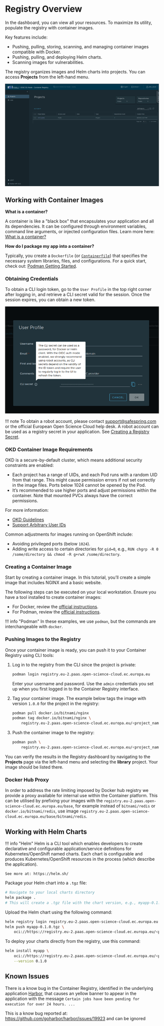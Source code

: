 # Registry Overview

In the dashboard, you can view all your resources. To maximize its utility, populate the registry with container images.

Key features include:

- Pushing, pulling, storing, scanning, and managing container images compatible with Docker.
- Pushing, pulling, and deploying Helm charts.
- Scanning images for vulnerabilities.

The registry organizes images and Helm charts into projects. You can access **Projects** from the left-hand menu.

![Container Registry Overview](../images/cp-registry-overview.png)

## Working with Container Images

**What is a container?**

A container is like a "black box" that encapsulates your application and all its dependencies. It can be configured through environment variables, command line arguments, or injected configuration files. Learn more here: [What is a container?](https://developers.redhat.com/blog/2018/02/22/container-terminology-practical-introduction#basic_vocabulary)

**How do I package my app into a container?**

Typically, you create a `Dockerfile` (or [`Containerfile`](https://manpages.debian.org/experimental/golang-github-containers-common/Containerfile.5.en.html)) that specifies the necessary system libraries, files, and configurations. For a quick start, check out: [Podman Getting Started](https://podman.io/get-started).

### Obtaining Credentials

To obtain a CLI login token, go to the `User Profile` in the top right corner after logging in, and retrieve a CLI secret valid for the session. Once the session expires, you can obtain a new token.

![Container Registry CLI login](../images/cp-registry-cli-secret.png)

!!! note
    To obtain a robot account, please contact support@safespring.com or the official European Open Science Cloud help desk.
    A robot account can be used as a registry secret in your application. See [Creating a Registry Secret](https://kubernetes.io/docs/tasks/configure-pod-container/pull-image-private-registry/#registry-secret-existing-credentials).

### OKD Container Image Requirements

OKD is a secure-by-default cluster, which means additional security constraints are enabled:

- Each project has a range of UIDs, and each Pod runs with a random UID from that range. This might cause permission errors if not set correctly in the image files. Ports below 1024 cannot be opened by the Pod.
- It’s recommended to use higher ports and adjust permissions within the container. Note that mounted PVCs always have the correct permissions.

For more information:

- [OKD Guidelines](https://docs.okd.io/4.15/openshift_images/create-images.html#images-create-guide-openshift_create-images)
- [Support Arbitrary User IDs](https://docs.okd.io/4.15/openshift_images/create-images.html#use-uid_create-images)

Common adjustments for images running on OpenShift include:

- Avoiding privileged ports (below `1024`).
- Adding write access to certain directories for `gid=0`, e.g., `RUN chgrp -R 0 /some/directory && chmod -R g+rwX /some/directory`.

### Creating a Container Image

Start by creating a container image. In this tutorial, you’ll create a simple image that includes NGINX and a basic website.

The following steps can be executed on your local workstation. Ensure you have a tool installed to create container images:

- For Docker, review the [official instructions](https://docs.docker.com/engine/install/).
- For Podman, review the [official instructions](https://podman.io/docs/installation).

!!! info "Podman"
    In these examples, we use `podman`, but the commands are interchangeable with `docker`.

### Pushing Images to the Registry

Once your container image is ready, you can push it to your Container Registry using CLI tools:

1. Log in to the registry from the CLI since the project is private:

    ```bash
    podman login registry.eu-2.paas.open-science-cloud.ec.europa.eu
    ```

    Enter your username and password. Use the `admin` credentials you set up when you first logged in to the Container Registry interface.

2. Tag your container image. The example below tags the image with version `1.0.0` for the project in the  registry:

    ```bash
    podman pull docker.io/bitnami/nginx
    podman tag docker.io/bitnami/nginx \
        registry.eu-2.paas.open-science-cloud.ec.europa.eu/<project_name>/example-nginx-image:1.0.0
    ```

3. Push the container image to the registry:

    ```bash
    podman push \
        registry.eu-2.paas.open-science-cloud.ec.europa.eu/<project_name>/example-nginx-image:1.0.0
    ```

You can verify the results in the Registry dashboard by navigating to the **Projects** page via the left-hand menu and selecting the **library** project. Your image should be listed there.

### Docker Hub Proxy

In order to address the rate limiting imposed by Docker hub registry we provide a proxy available for internal use within the Container platform. This can be utilised by prefixing your images with the `registry.eu-2.paas.open-science-cloud.ec.europa.eu/base`, for example instead of `bitnami/redis` or `docker.io/bitnami/redis`, use image `registry.eu-2.paas.open-science-cloud.ec.europa.eu/base/bitnami/redis`.

## Working with Helm Charts

!!! info "Helm"
    Helm is a CLI tool which enables developers to create declarative and configurable application/service definitions for Kubernetes/OpenShift named charts. Each chart is configurable and produces Kubernetes/OpenShift resources in the process (which describe the application).

    See more at: https://helm.sh/

Package your Helm chart into a `.tgz` file:

```bash
# Navigate to your local charts directory
helm package .
# This will create a .tgz file with the chart version, e.g., myapp-0.1.0.tgz
```

Upload the Helm chart using the following command:

```bash
helm registry login registry.eu-2.paas.open-science-cloud.ec.europa.eu
helm push myapp-0.1.0.tgz \
    oci://https://registry.eu-2.paas.open-science-cloud.ec.europa.eu/<project_name>/myapp
```

To deploy your charts directly from the registry, use this command:

```bash
helm install myapp \
    oci://https://registry.eu-2.paas.open-science-cloud.ec.europa.eu/<project_name>/myapp \
    --version 0.1.0
```

## Known Issues

There is a know bug in the Container Registry, identified in the underlying application [Harbor](), that causes an yellow banner to appear in the application with the message `Certain jobs have been pending for execution for over 24 hours. ...`

This is a know bug reported at: https://github.com/goharbor/harbor/issues/19923 and can be ignored